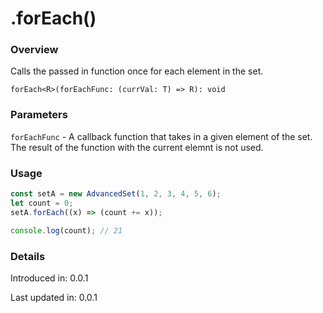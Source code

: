 # .forEach()

### Overview

Calls the passed in function once for each element in the set.

`forEach<R>(forEachFunc: (currVal: T) => R): void`

### Parameters

`forEachFunc` - A callback function that takes in a given element of the set. The result of the function with the current elemnt is not used.

### Usage

```js
const setA = new AdvancedSet(1, 2, 3, 4, 5, 6);
let count = 0;
setA.forEach((x) => (count += x));

console.log(count); // 21
```

### Details

Introduced in: 0.0.1

Last updated in: 0.0.1
